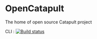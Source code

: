 # OpenCatapult
The home of open source Catapult project

CLI : [![Build status](https://ci.appveyor.com/api/projects/status/4eogolso3j23ud2v/branch/master?svg=true)](https://ci.appveyor.com/project/Frandi28567/opencatapult-4vn9h/branch/master)
